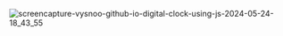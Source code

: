 

![screencapture-vysnoo-github-io-digital-clock-using-js-2024-05-24-18_43_55](https://github.com/vysnoo/digital-clock-using-js/assets/115607761/7f51ac9e-5896-4bc7-981a-50640fc4e3f5)
